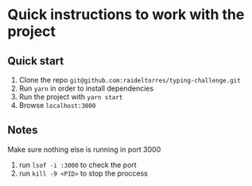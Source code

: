 # Quick instructions to work with the project

## Quick start

1. Clone the repo `git@github.com:raideltorres/typing-challenge.git`
3. Run `yarn` in order to install dependencies
4. Run the project with `yarn start`
5. Browse `localhost:3000`

## Notes

Make sure nothing else is running in port 3000

1. run `lsof -i :3000` to check the port
2. run `kill -9 <PID>` to stop the proccess
